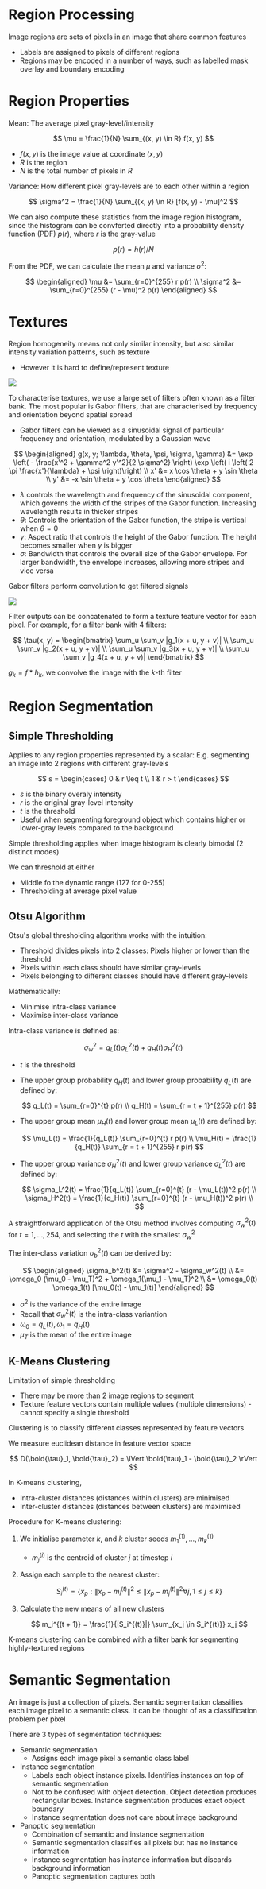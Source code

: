 # Region Processing

Image regions are sets of pixels in an image that share common features
- Labels are assigned to pixels of different regions
- Regions may be encoded in a number of ways, such as labelled mask overlay and boundary encoding

# Region Properties

Mean: The average pixel gray-level/intensity

$$
\mu = \frac{1}{N} \sum_{(x, y) \in R} f(x, y)
$$

- $f(x, y)$ is the image value at coordinate $(x, y)$
- $R$ is the region
- $N$ is the total number of pixels in $R$

Variance: How different pixel gray-levels are to each other within a region

$$
\sigma^2 = \frac{1}{N} \sum_{(x, y) \in R} [f(x, y) - \mu]^2
$$

We can also compute these statistics from the image region histogram, since the histogram can be convferted directly into a probability density function (PDF) $p(r)$, where $r$ is the gray-value

$$
p(r) = h(r) / N
$$

From the PDF, we can calculate the mean $\mu$ and variance $\sigma^2$:

$$
\begin{aligned}
    \mu &= \sum_{r=0}^{255} r p(r) \\
    \sigma^2 &= \sum_{r=0}^{255} (r - \mu)^2 p(r)
\end{aligned}
$$

# Textures

Region homogeneity means not only similar intensity, but also similar intensity variation patterns, such as texture
- However it is hard to define/represent texture

![](https://www.researchgate.net/publication/313489901/figure/fig1/AS:459845661925383@1486647157804/The-full-Gabor-filter-bank-Each-square-has-a-width-of-100-ms-and-a-height-of-21-Bark.png)

To characterise textures, we use a large set of filters often known as a filter bank. The most popular is Gabor filters, that are characterised by frequency and orientation beyond spatial spread
- Gabor filters can be viewed as a sinusoidal signal of particular frequency and orientation, modulated by a Gaussian wave

$$
\begin{aligned}
    g(x, y; \lambda, \theta, \psi, \sigma, \gamma) &= \exp \left( - \frac{x'^2 + \gamma^2 y'^2}{2 \sigma^2} \right) \exp \left( i \left( 2 \pi \frac{x'}{\lambda} + \psi \right)\right) \\
    x' &= x \cos \theta + y \sin \theta \\
    y' &= -x \sin \theta + y \cos \theta
\end{aligned}
$$

- $\lambda$ controls the wavelength and frequency of the sinusoidal component, which governs the width of the stripes of the Gabor function. Increasing wavelength results in thicker stripes
- $\theta$: Controls the orientation of the Gabor function, the stripe is vertical when $\theta = 0$
- $\gamma$: Aspect ratio that controls the height of the Gabor function. The height becomes smaller when $\gamma$ is bigger
- $\sigma$: Bandwidth that controls the overall size of the Gabor envelope. For larger bandwidth, the envelope increases, allowing more stripes and vice versa

Gabor filters perform convolution to get filtered signals

![](https://d3i71xaburhd42.cloudfront.net/e4b40dfc59a7d7cb2e0ddc2622d5120f75a22f02/2-Figure3-1.png)

Filter outputs can be concatenated to form a texture feature vector for each pixel. For example, for a filter bank with 4 filters:

$$
\tau(x, y) = \begin{bmatrix}
    \sum_u \sum_v |g_1(x + u, y + v)| \\
    \sum_u \sum_v |g_2(x + u, y + v)| \\
    \sum_u \sum_v |g_3(x + u, y + v)| \\
    \sum_u \sum_v |g_4(x + u, y + v)|
\end{bmatrix}
$$

$g_k = f * h_k$, we convolve the image with the $k$-th filter

# Region Segmentation

## Simple Thresholding

Applies to any region properties represented by a scalar: E.g. segmenting an image into 2 regions with different gray-levels

$$
s = \begin{cases}
    0 & r \leq t \\
    1 & r > t
\end{cases}
$$

- $s$ is the binary overaly intensity
- $r$ is the original gray-level intensity
- $t$ is the threshold
- Useful when segmenting foreground object which contains higher or lower-gray levels compared to the background

Simple thresholding applies when image histogram is clearly bimodal (2 distinct modes)

We can threshold at either
- Middle fo the dynamic range (127 for 0-255)
- Thresholding at average pixel value

## Otsu Algorithm

Otsu's global thresholding algorithm works with the intuition:
- Threshold divides pixels into 2 classes: Pixels higher or lower than the threshold
- Pixels within each class should have similar gray-levels
- Pixels belonging to different classes should have different gray-levels

Mathematically:
- Minimise intra-class variance
- Maximise inter-class variance

Intra-class variance is defined as:

$$
\sigma_w^2 = q_L(t) \sigma_L^2(t) + q_H(t) \sigma_H^2(t)
$$

- $t$ is the threshold
- The upper group probability $q_H(t)$ and lower group probability $q_L(t)$ are defined by:

    $$
        q_L(t) = \sum_{r=0}^{t} p(r) \\
        q_H(t) = \sum_{r = t + 1}^{255} p(r)
    $$
- The upper group mean $\mu_H(t)$ and lower group mean $\mu_L(t)$ are defined by:

    $$
        \mu_L(t) = \frac{1}{q_L(t)} \sum_{r=0}^{t} r p(r) \\ 
        \mu_H(t) = \frac{1}{q_H(t)} \sum_{r = t + 1}^{255} r p(r)
    $$
- The upper group variance $\sigma_H^2(t)$ and lower group variance $\sigma_L^2(t)$ are defined by:

    $$
        \sigma_L^2(t) = \frac{1}{q_L(t)} \sum_{r=0}^{t} (r - \mu_L(t))^2 p(r) \\
        \sigma_H^2(t) = \frac{1}{q_H(t)} \sum_{r=0}^{t} (r - \mu_H(t))^2 p(r) \\
    $$

A straightforward application of the Otsu method involves computing $\sigma_w^2(t)$ for $t = 1, ..., 254$, and selecting the $t$ with the smallest $\sigma_w^2$

The inter-class variation $\sigma_b^2(t)$ can be derived by:

$$
\begin{aligned}
    \sigma_b^2(t) &= \sigma^2 - \sigma_w^2(t) \\
    &= \omega_0 (\mu_0 - \mu_T)^2 + \omega_1(\mu_1 - \mu_T)^2 \\
    &= \omega_0(t) \omega_1(t) [\mu_0(t) - \mu_1(t)]
\end{aligned}
$$

- $\sigma^2$ is the variance of the entire image
- Recall that $\sigma_w^2(t)$ is the intra-class variantion
- $\omega_0 = q_L(t), \omega_1 = q_H(t)$
- $\mu_T$ is the mean of the entire image

## K-Means Clustering

Limitation of simple thresholding
- There may be more than 2 image regions to segment
- Texture feature vectors contain multiple values (multiple dimensions) - cannot specify a single threshold

Clustering is to classify different classes represented by feature vectors

We measure euclidean distance in feature vector space

$$
D(\bold{\tau}_1, \bold{\tau}_2) = \lVert \bold{\tau}_1 - \bold{\tau}_2 \rVert
$$

In K-means clustering,
- Intra-cluster distances (distances within clusters) are minimised
- Inter-cluster distances (distances between clusters) are maximised

Procedure for $K$-means clustering:
1. We initialise parameter $k$, and $k$ cluster seeds $m_1^{(1)}, ..., m_k^{(1)}$
    - $m_j^{(i)}$ is the centroid of cluster $j$ at timestep $i$
2. Assign each sample to the nearest cluster:

    $$
        S_i^{(t)} = \{ x_p: \lVert x_p - m_i^{(t)} \rVert^2 \leq \lVert x_p - m_j^{(t)} \rVert^2 \forall j, 1 \leq j \leq k \}
    $$
3. Calculate the new means of all new clusters

    $$
        m_i^{(t + 1)} = \frac{1}{|S_i^{(t)}|} \sum_{x_j \in S_i^{(t)}} x_j
    $$

K-means clustering can be combined with a filter bank for segmenting highly-textured regions

# Semantic Segmentation

An image is just a collection of pixels. Semantic segmentation classifies each image pixel to a semantic class. It can be thought of as a classification problem per pixel

There are 3 types of segmentation techniques:
- Semantic segmentation
  - Assigns each image pixel a semantic class label
- Instance segmentation
  - Labels each object instance pixels. Identifies instances on top of semantic segmentation
  - Not to be confused with object detection. Object detection produces rectangular boxes. Instance segmentation produces exact object boundary
  - Instance segmentation does not care about image background
- Panoptic segmentation
  - Combination of semantic and instance segmentation
  - Semantic segmentation classifies all pixels but has no instance information
  - Instance segmentation has instance information but discards background information
  - Panoptic segmentation captures both
